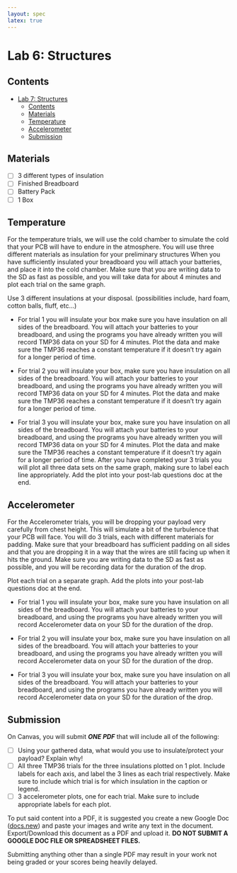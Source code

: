 ```yaml
---
layout: spec
latex: true
---
```


# Lab 6: Structures

## Contents 

- [Lab 7: Structures](#lab-7-structures)
  - [Contents](#contents)
  - [Materials](#materials)
  - [Temperature](#temperature)
  - [Accelerometer](#accelerometer)
  - [Submission](#submission)

## Materials

- [ ] 3 different types of insulation
- [ ] Finished Breadboard
- [ ] Battery Pack
- [ ] 1 Box

## Temperature

For the temperature trials, we will use the cold chamber to simulate the cold that your PCB will have to endure in the atmosphere. You will use three different materials as insulation for your preliminary structures When you have sufficiently insulated your breadboard you will attach your batteries, and place it into the cold chamber. Make sure that you are writing data to the SD as fast as possible, and you will take data for about 4 minutes and plot each trial on the same graph. 

Use 3 different insulations at your disposal. (possibilities include, hard foam, cotton balls, fluff, etc...)

- For trial 1 you will insulate your box make sure you have insulation on all sides of the breadboard. You will attach your batteries to your breadboard, and using the programs you have already written you will record TMP36 data on your SD for 4 minutes. Plot the data and make sure the TMP36 reaches a constant temperature if it doesn’t try again for a longer period of time.

- For trial 2 you will insulate your box, make sure you have insulation on all sides of the breadboard. You will attach your batteries to your breadboard, and using the programs you have already written you will record TMP36 data on your SD for 4 minutes. Plot the data and make sure the TMP36 reaches a constant temperature if it doesn’t try again for a longer period of time.

- For trial 3 you will insulate your box, make sure you have insulation on all sides of the breadboard. You will attach your batteries to your breadboard, and using the programs you have already written you will record TMP36 data on your SD for 4 minutes. Plot the data and make sure the TMP36 reaches a constant temperature if it doesn’t try again for a longer period of time. After you have completed your 3 trials you will plot all three data sets on the same graph, making sure to label each line appropriately. Add the plot into your post-lab questions doc at the end.

## Accelerometer

For the Accelerometer trials, you will be dropping your payload very carefully from chest height. This will simulate a bit of the turbulence that your PCB will face. You will do 3 trials, each with different materials for padding. Make sure that your breadboard has sufficient padding on all sides and that you are dropping it in a way that the wires are still facing up when it hits the ground. Make sure you are writing data to the SD as fast as possible, and you will be recording data for the duration of the drop.

<div class="primer-spec-callout info" markdown="1">
Plot each trial on a separate graph. Add the plots into your post-lab questions doc at the end.
</div>

- For trial 1 you will insulate your box, make sure you have insulation on all sides of the breadboard. You will attach your batteries to your breadboard, and using the programs you have already written you will record Accelerometer data on your SD for the duration of the drop.

- For trial 2 you will insulate your box, make sure you have insulation on all sides of the breadboard. You will attach your batteries to your breadboard, and using the programs you have already written you will record Accelerometer data on your SD for the duration of the drop.

- For trial 3 you will insulate your box, make sure you have insulation on all sides of the breadboard. You will attach your batteries to your breadboard, and using the programs you have already written you will record Accelerometer data on your SD for the duration of the drop.

## Submission

On Canvas, you will submit ***ONE PDF*** that will include all of the following:

- [ ] Using your gathered data, what would you use to insulate/protect your payload? Explain why!
- [ ] All three TMP36 trials for the three insulations plotted on 1 plot. Include labels for each axis, and label the 3 lines as each trial respectively. Make sure to include which trial is for which insulation in the caption or legend.
- [ ] 3 accelerometer plots, one for each trial. Make sure to include appropriate labels for each plot.

To put said content into a PDF, it is suggested you create a new Google Doc ([docs.new](https://docs.new)) and paste your images and write any text in the document. Export/Download this document as a PDF and upload it. **DO NOT SUBMIT A GOOGLE DOC FILE OR SPREADSHEET FILES.**

<div class="primer-spec-callout danger" markdown="1">
Submitting anything other than a single PDF may result in your work not being graded or your scores being heavily delayed.
</div>